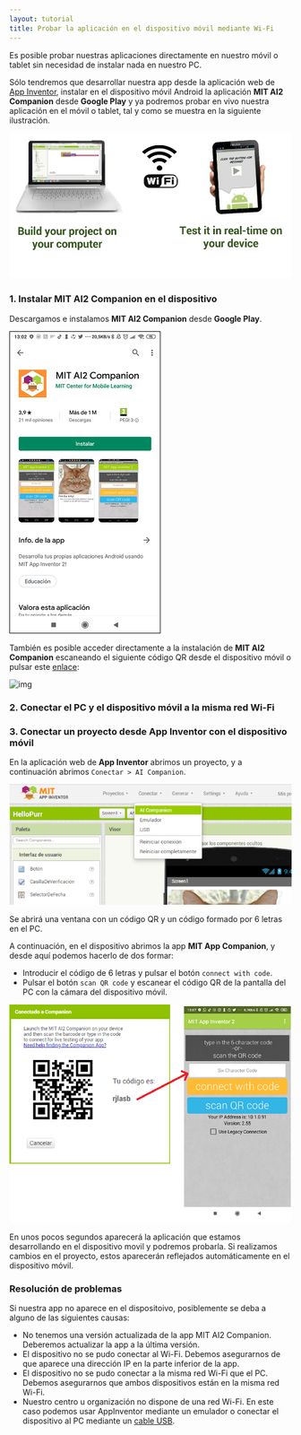 ```yaml
---
layout: tutorial
title: Probar la aplicación en el dispositivo móvil mediante Wi-Fi
---
```


Es posible probar nuestras aplicaciones directamente en nuestro móvil o tablet sin necesidad de instalar nada en nuestro PC. 

Sólo tendremos que desarrollar nuestra app desde la aplicación web de [App Inventor](http://ai2.appinventor.mit.edu/), instalar en el dispositivo móvil Android la aplicación **MIT AI2 Companion** desde **Google Play** y ya podremos probar en vivo nuestra aplicación en el móvil o tablet, tal y como se muestra en la siguiente ilustración.

![img](images/probar-la-aplicacion-en-el-dispositivo-movil-mediante-wi-fi-02.png)

### 1. Instalar MIT AI2 Companion en el dispositivo

Descargamos e instalamos **MIT AI2 Companion** desde **Google Play**.

![](images/probar-la-aplicacion-en-el-dispositivo-movil-mediante-wi-fi-01.png)

También es posible acceder directamente a la instalación de **MIT AI2 Companion** escaneando el siguiente código QR desde el dispositivo móvil o pulsar este [enlace](https://play.google.com/store/apps/details?id=edu.mit.appinventor.aicompanion3):

![img](https://appinventor.mit.edu/explore/sites/all/files/SetupAI2/ai2storecompanionQR.png)

### 2. Conectar el PC y el dispositivo móvil a la misma red Wi-Fi

### 3. Conectar un proyecto desde App Inventor con el dispositivo móvil

En la aplicación web de **App Inventor** abrimos un proyecto, y a continuación abrimos `Conectar > AI Companion`.

![img](images/probar-la-aplicacion-en-el-dispositivo-movil-mediante-wi-fi-03.png)

Se abrirá una ventana con un código QR y un código formado por 6 letras en el PC. 

A continuación, en el dispositivo abrimos la app **MIT App Companion**, y desde aquí podemos hacerlo de dos formar: 

- Introducir el código de 6 letras y pulsar el botón `connect with code`.
- Pulsar el botón `scan QR code` y escanear el código QR de la pantalla del PC con la cámara del dispositivo móvil.

![img](images/probar-la-aplicacion-en-el-dispositivo-movil-mediante-wi-fi-04.png)

En unos pocos segundos aparecerá la aplicación que estamos desarrollando en el dispositivo movil y podremos probarla. Si realizamos cambios en el proyecto, estos aparecerán reflejados automáticamente en el dispositivo móvil.

### Resolución de problemas

Si nuestra app no aparece en el dispositoivo, posiblemente se deba a alguno de las siguientes causas:

- No tenemos una versión actualizada de la app MIT AI2 Companion. Deberemos actualizar la app a la última versión.
- El dispositivo no se pudo conectar al Wi-Fi. Debemos asegurarnos de que aparece una dirección IP en la parte inferior de la app.
- El dispositivo no se pudo conectar a la misma red Wi-Fi que el PC. Debemos asegurarnos que ambos dispositivos están en la misma red Wi-Fi.
- Nuestro centro u organización no dispone de una red Wi-Fi. En este caso podemos usar AppInventor mediante un emulador o conectar el dispositivo al PC mediante un [cable USB](probar-la-aplicacion-en-el-dispositivo-movil-mediante-cable-usb).
